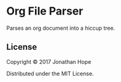# Org File Parser

Parses an org document into a hiccup tree.

## License

Copyright © 2017 Jonathan Hope

Distributed under the MIT License.
